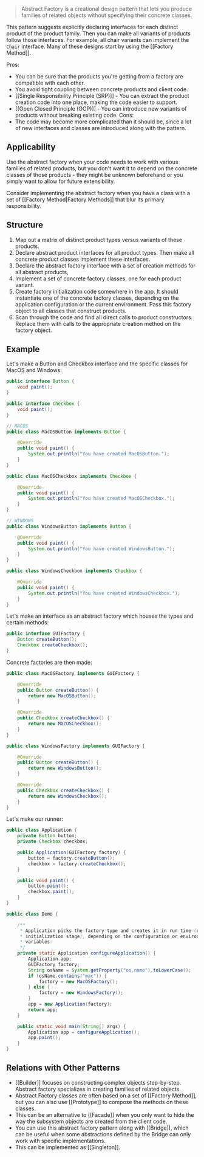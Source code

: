 > Abstract Factory is a creational design pattern that lets you produce families of related objects without specifying their concrete classes.

This pattern suggests explicitly declaring interfaces for each distinct product of the product family. Then you can make all variants of products follow those interfaces. For example, all chair variants can implement the `Chair` interface. Many of these designs start by using the [[Factory Method]].

Pros:
- You can be sure that the products you're getting from a factory are compatible with each other.
- You avoid tight coupling between concrete products and client code.
- [[Single Responsibility Principle (SRP)]] - You can extract the product creation code into one place, making the code easier to support.
- [[Open Closed Principle (OCP)]] - You can introduce new variants of products without breaking existing code.
Cons:
- The code may become more complicated than it should be, since a lot of new interfaces and classes are introduced along with the pattern.
## Applicability
Use the abstract factory when your code needs to work with various families of related products, but you don't want it to depend on the concrete classes of those products - they might be unknown beforehand or you simply want to allow for future extensibility.

Consider implementing the abstract factory when you have a class with a set of [[Factory Method|Factory Methods]] that blur its primary responsibility.
## Structure
1. Map out a matrix of distinct product types versus variants of these products.
2. Declare abstract product interfaces for all product types. Then make all concrete product classes implement these interfaces.
3. Declare the abstract factory interface with a set of creation methods for all abstract products,
4. Implement a set of concrete factory classes, one for each product variant.
5. Create factory initialization code somewhere in the app. It should instantiate one of the concrete factory classes, depending on the application configuration or the current environment. Pass this factory object to all classes that construct products.
6. Scan through the code and find all direct calls to product constructors. Replace them with calls to the appropriate creation method on the factory object.
## Example
Let's make a Button and Checkbox interface and the specific classes for MacOS and Windows:
```java
public interface Button {
    void paint();
}

public interface Checkbox {
    void paint();
}

// MACOS
public class MacOSButton implements Button {

    @Override
    public void paint() {
        System.out.println("You have created MacOSButton.");
    }
}

public class MacOSCheckbox implements Checkbox {

    @Override
    public void paint() {
        System.out.println("You have created MacOSCheckbox.");
    }
}

// WINDOWS
public class WindowsButton implements Button {

    @Override
    public void paint() {
        System.out.println("You have created WindowsButton.");
    }
}

public class WindowsCheckbox implements Checkbox {

    @Override
    public void paint() {
        System.out.println("You have created WindowsCheckbox.");
    }
}
```

Let's make an interface as an abstract factory which houses the types and certain methods:
```java
public interface GUIFactory {
    Button createButton();
    Checkbox createCheckbox();
}
```

Concrete factories are then made:
```java
public class MacOSFactory implements GUIFactory {

    @Override
    public Button createButton() {
        return new MacOSButton();
    }

    @Override
    public Checkbox createCheckbox() {
        return new MacOSCheckbox();
    }
}

public class WindowsFactory implements GUIFactory {

    @Override
    public Button createButton() {
        return new WindowsButton();
    }

    @Override
    public Checkbox createCheckbox() {
        return new WindowsCheckbox();
    }
}
```

Let's make our runner:
```java
public class Application {
    private Button button;
    private Checkbox checkbox;

    public Application(GUIFactory factory) {
        button = factory.createButton();
        checkbox = factory.createCheckbox();
    }

    public void paint() {
        button.paint();
        checkbox.paint();
    }
}

public class Demo {

    /**
     * Application picks the factory type and creates it in run time (usually at
     * initialization stage), depending on the configuration or environment
     * variables.
     */
    private static Application configureApplication() {
        Application app;
        GUIFactory factory;
        String osName = System.getProperty("os.name").toLowerCase();
        if (osName.contains("mac")) {
            factory = new MacOSFactory();
        } else {
            factory = new WindowsFactory();
        }
        app = new Application(factory);
        return app;
    }

    public static void main(String[] args) {
        Application app = configureApplication();
        app.paint();
    }
}
```
## Relations with Other Patterns
- [[Builder]] focuses on constructing complex objects step-by-step. Abstract factory specializes in creating families of related objects.
- Abstract Factory classes are often based on a set of [[Factory Method]], but you can also use [[Prototype]] to compose the methods on these classes.
- This can be an alternative to [[Facade]] when you only want to hide the way the subsystem objects are created from the client code.
- You can use this abstract factory pattern along with [[Bridge]], which can be useful when some abstractions defined by the Bridge can only work with specific implementations.
- This can be implemented as [[Singleton]].